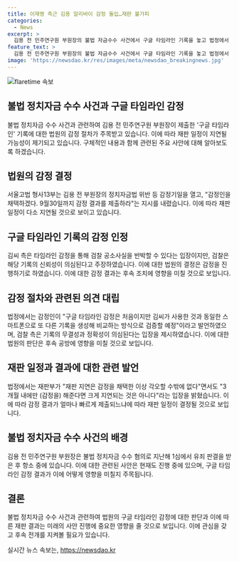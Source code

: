 ```yaml
---
title: 이재명 측근 김용 알리바이 감정 돌입…재판 불가피
categories:
  - News
excerpt: >
  김용 전 민주연구원 부원장의 불법 자금수수 사건에서 구글 타임라인 기록을 놓고 법정에서 감정 절차가 진행되고 있습니다. 재판 일정이 지연되고 검찰과 김씨 측의 입장이 충돌하고 있습니다. 김씨 측은 타임라인 감정을 통해 검찰의 공소사실을 반박할 수 있다고 주장하고, 검찰은 해당 기록의 신뢰성을 의심하고 있습니다. 현재 재판부는 감정을 진행하겠다는 결정을 내리고 있으며, 이에 관련하여 감정인과 검찰, 김씨 측 변호인 간의 입장 차이가 논란이 되고 있습니다.
feature_text: >
  김용 전 민주연구원 부원장의 불법 자금수수 사건에서 구글 타임라인 기록을 놓고 법정에서 감정 절차가 진행되고 있습니다. 재판 일정이 지연되고 검찰과 김씨 측의 입장이 충돌하고 있습니다. 김씨 측은 타임라인 감정을 통해 검찰의 공소사실을 반박할 수 있다고 주장하고, 검찰은 해당 기록의 신뢰성을 의심하고 있습니다. 현재 재판부는 감정을 진행하겠다는 결정을 내리고 있으며, 이에 관련하여 감정인과 검찰, 김씨 측 변호인 간의 입장 차이가 논란이 되고 있습니다.
image: 'https://newsdao.kr/res/images/meta/newsdao_breakingnews.jpg'
---
```


<p><img src="https://newsdao.kr/res/images/meta/newsdao_breakingnews.jpg" alt="flaretime 속보" /></p>

<h2 data-ke-size="size26">불법 정치자금 수수 사건과 구글 타임라인 감정</h2>

<p data-ke-size="size16">불법 정치자금 수수 사건과 관련하여 김용 전 민주연구원 부원장이 제출한 '구글 타임라인' 기록에 대한 법원의 감정 절차가 주목받고 있습니다. 이에 따라 재판 일정이 지연될 가능성이 제기되고 있습니다. 구체적인 내용과 함께 관련된 주요 사안에 대해 알아보도록 하겠습니다.</p>

<h2 data-ke-size="size26">법원의 감정 결정</h2>

<p data-ke-size="size16">서울고법 형사13부는 김용 전 부원장의 정치자금법 위반 등 감정기일을 열고, "감정인을 채택하겠다. 9월30일까지 감정 결과를 제출하라"는 지시를 내렸습니다. 이에 따라 재판 일정이 다소 지연될 것으로 보이고 있습니다.</p>

<h2 data-ke-size="size26">구글 타임라인 기록의 감정 인정</h2>

<p data-ke-size="size16">김씨 측은 타임라인 감정을 통해 검찰 공소사실을 반박할 수 있다는 입장이지만, 검찰은 해당 기록의 신뢰성이 의심된다고 주장하였습니다. 이에 대한 법원의 결정은 감정을 진행하기로 하였습니다. 이에 대한 감정 결과는 후속 조치에 영향을 미칠 것으로 보입니다.</p>

<h2 data-ke-size="size26">감정 절차와 관련된 의견 대립</h2>

<p data-ke-size="size16">법정에서는 감정인이 "구글 타임라인 감정은 처음이지만 김씨가 사용한 것과 동일한 스마트폰으로 또 다른 기록을 생성해 비교하는 방식으로 검증할 예정"이라고 발언하였으며, 검찰 측은 기록의 무결성과 정확성이 의심된다는 입장을 제시하였습니다. 이에 대한 법원의 판단은 후속 공방에 영향을 미칠 것으로 보입니다.</p>

<h2 data-ke-size="size26">재판 일정과 결과에 대한 관련 발언</h2>

<p data-ke-size="size16">법정에서는 재판부가 "재판 지연은 감정을 채택한 이상 각오할 수밖에 없다"면서도 "3개월 내에만 (감정을) 해준다면 크게 지연되는 것은 아니다"라는 입장을 밝혔습니다. 이에 따라 감정 결과가 얼마나 빠르게 제출되느냐에 따라 재판 일정이 결정될 것으로 보입니다.</p>

<h2 data-ke-size="size26">불법 정치자금 수수 사건의 배경</h2>

<p data-ke-size="size16">김용 전 민주연구원 부원장은 불법 정치자금 수수 혐의로 지난해 1심에서 유죄 판결을 받은 후 항소 중에 있습니다. 이에 대한 관련된 사안은 현재도 진행 중에 있으며, 구글 타임라인 감정 결과가 이에 어떻게 영향을 미칠지 주목됩니다.</p>

<h2 data-ke-size="size26">결론</h2>

<p data-ke-size="size16">불법 정치자금 수수 사건과 관련하여 법원의 구글 타임라인 감정에 대한 판단과 이에 따른 재판 결과는 미래의 사안 진행에 중요한 영향을 줄 것으로 보입니다. 이에 관심을 갖고 후속 전개를 지켜볼 필요가 있습니다.</p>
실시간 뉴스 속보는, <a href="https://newsdao.kr" rel="dofollow">https://newsdao.kr</a>


